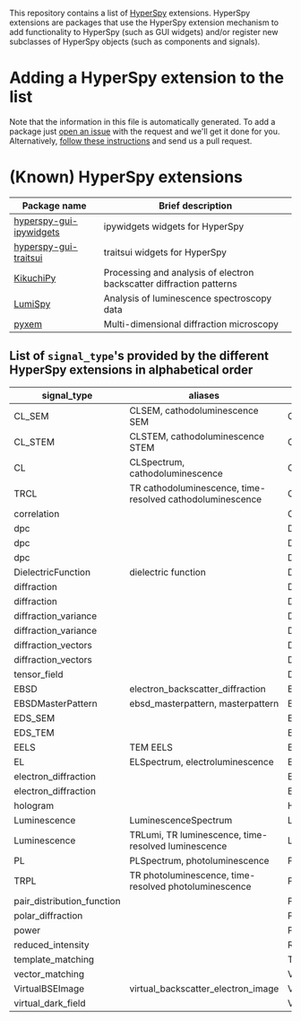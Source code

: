 
This repository contains a list of [HyperSpy](https://hyperspy.org)
extensions. HyperSpy extensions are packages that use the HyperSpy extension
mechanism to add functionality to HyperSpy (such as GUI widgets) and/or
register new subclasses of HyperSpy objects (such as components and signals).

# Adding a HyperSpy extension to the list

Note that the information in this file is automatically generated. To add a
package just [open an
issue](https://github.com/hyperspy/hyperspy-extensions-list/issues) with the
request and we'll get it done for you. Alternatively, [follow these
instructions](https://github.com/hyperspy/hyperspy-extensions-list/blob/master/doc/how_to_add_extension.md)
and send us a pull request.

# (Known) HyperSpy extensions

| Package name                                                                   | Brief description                                                    |
|--------------------------------------------------------------------------------|----------------------------------------------------------------------|
| [hyperspy-gui-ipywidgets](https://github.com/hyperspy/hyperspy_gui_ipywidgets) | ipywidgets widgets for HyperSpy                                      |
| [hyperspy-gui-traitsui](https://github.com/hyperspy/hyperspy_gui_traitsui)     | traitsui widgets for HyperSpy                                        |
| [KikuchiPy](https://github.com/kikuchipy/kikuchipy)                            | Processing and analysis of electron backscatter diffraction patterns |
| [LumiSpy](https://github.com/lumispy/lumispy)                                  | Analysis of luminescence spectroscopy data                           |
| [pyxem](https://github.com/pyxem/pyxem)                                        | Multi-dimensional diffraction microscopy                             |

## List of `signal_type`'s provided by the different HyperSpy extensions in alphabetical order


<table>
    <thead>
        <tr>
            <th>signal_type</th>
            <th>aliases</th>
            <th>class name</th>
            <th>package</th>
        </tr>
    </thead>
    <tbody>
        <tr>
            <td>CL_SEM</td>
            <td>CLSEM, cathodoluminescence SEM</td>
            <td>CLSEMSpectrum</td>
            <td>lumispy</td>
        </tr>
        <tr>
            <td>CL_STEM</td>
            <td>CLSTEM, cathodoluminescence STEM</td>
            <td>CLSTEMSpectrum</td>
            <td>lumispy</td>
        </tr>
        <tr>
            <td>CL</td>
            <td>CLSpectrum, cathodoluminescence</td>
            <td>CLSpectrum</td>
            <td>lumispy</td>
        </tr>
        <tr>
            <td>TRCL</td>
            <td>TR cathodoluminescence, time-resolved cathodoluminescence</td>
            <td>CLTransient</td>
            <td>lumispy</td>
        </tr>
        <tr>
            <td>correlation</td>
            <td></td>
            <td>Correlation2D</td>
            <td>pyxem</td>
        </tr>
        <tr>
            <td>dpc</td>
            <td></td>
            <td>DPCBaseSignal</td>
            <td>pyxem</td>
        </tr>
        <tr>
            <td>dpc</td>
            <td></td>
            <td>DPCSignal1D</td>
            <td>pyxem</td>
        </tr>
        <tr>
            <td>dpc</td>
            <td></td>
            <td>DPCSignal2D</td>
            <td>pyxem</td>
        </tr>
        <tr>
            <td>DielectricFunction</td>
            <td>dielectric function</td>
            <td>DielectricFunction</td>
            <td>hyperspy</td>
        </tr>
        <tr>
            <td>diffraction</td>
            <td></td>
            <td>Diffraction1D</td>
            <td>pyxem</td>
        </tr>
        <tr>
            <td>diffraction</td>
            <td></td>
            <td>Diffraction2D</td>
            <td>pyxem</td>
        </tr>
        <tr>
            <td>diffraction_variance</td>
            <td></td>
            <td>DiffractionVariance1D</td>
            <td>pyxem</td>
        </tr>
        <tr>
            <td>diffraction_variance</td>
            <td></td>
            <td>DiffractionVariance2D</td>
            <td>pyxem</td>
        </tr>
        <tr>
            <td>diffraction_vectors</td>
            <td></td>
            <td>DiffractionVectors</td>
            <td>pyxem</td>
        </tr>
        <tr>
            <td>diffraction_vectors</td>
            <td></td>
            <td>DiffractionVectors2D</td>
            <td>pyxem</td>
        </tr>
        <tr>
            <td>tensor_field</td>
            <td></td>
            <td>DisplacementGradientMap</td>
            <td>pyxem</td>
        </tr>
        <tr>
            <td>EBSD</td>
            <td>electron_backscatter_diffraction</td>
            <td>EBSD</td>
            <td>kikuchipy</td>
        </tr>
        <tr>
            <td>EBSDMasterPattern</td>
            <td>ebsd_masterpattern, masterpattern</td>
            <td>EBSDMasterPattern</td>
            <td>kikuchipy</td>
        </tr>
        <tr>
            <td>EDS_SEM</td>
            <td></td>
            <td>EDSSEMSpectrum</td>
            <td>hyperspy</td>
        </tr>
        <tr>
            <td>EDS_TEM</td>
            <td></td>
            <td>EDSTEMSpectrum</td>
            <td>hyperspy</td>
        </tr>
        <tr>
            <td>EELS</td>
            <td>TEM EELS</td>
            <td>EELSSpectrum</td>
            <td>hyperspy</td>
        </tr>
        <tr>
            <td>EL</td>
            <td>ELSpectrum, electroluminescence</td>
            <td>ELSpectrum</td>
            <td>lumispy</td>
        </tr>
        <tr>
            <td>electron_diffraction</td>
            <td></td>
            <td>ElectronDiffraction1D</td>
            <td>pyxem</td>
        </tr>
        <tr>
            <td>electron_diffraction</td>
            <td></td>
            <td>ElectronDiffraction2D</td>
            <td>pyxem</td>
        </tr>
        <tr>
            <td>hologram</td>
            <td></td>
            <td>HologramImage</td>
            <td>hyperspy</td>
        </tr>
        <tr>
            <td>Luminescence</td>
            <td>LuminescenceSpectrum</td>
            <td>LumiSpectrum</td>
            <td>lumispy</td>
        </tr>
        <tr>
            <td>Luminescence</td>
            <td>TRLumi, TR luminescence, time-resolved luminescence</td>
            <td>LumiTransient</td>
            <td>lumispy</td>
        </tr>
        <tr>
            <td>PL</td>
            <td>PLSpectrum, photoluminescence</td>
            <td>PLSpectrum</td>
            <td>lumispy</td>
        </tr>
        <tr>
            <td>TRPL</td>
            <td>TR photoluminescence, time-resolved photoluminescence</td>
            <td>PLTransient</td>
            <td>lumispy</td>
        </tr>
        <tr>
            <td>pair_distribution_function</td>
            <td></td>
            <td>PairDistributionFunction1D</td>
            <td>pyxem</td>
        </tr>
        <tr>
            <td>polar_diffraction</td>
            <td></td>
            <td>PolarDiffraction2D</td>
            <td>pyxem</td>
        </tr>
        <tr>
            <td>power</td>
            <td></td>
            <td>Power2D</td>
            <td>pyxem</td>
        </tr>
        <tr>
            <td>reduced_intensity</td>
            <td></td>
            <td>ReducedIntensity1D</td>
            <td>pyxem</td>
        </tr>
        <tr>
            <td>template_matching</td>
            <td></td>
            <td>TemplateMatchingResults</td>
            <td>pyxem</td>
        </tr>
        <tr>
            <td>vector_matching</td>
            <td></td>
            <td>VectorMatchingResults</td>
            <td>pyxem</td>
        </tr>
        <tr>
            <td>VirtualBSEImage</td>
            <td>virtual_backscatter_electron_image</td>
            <td>VirtualBSEImage</td>
            <td>kikuchipy</td>
        </tr>
        <tr>
            <td>virtual_dark_field</td>
            <td></td>
            <td>VirtualDarkFieldImage</td>
            <td>pyxem</td>
        </tr>
    </tbody>
</table>

##

